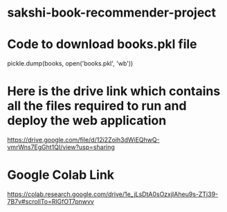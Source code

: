 # sakshi-book-recommender-project
# Code to download books.pkl file
pickle.dump(books, open('books.pkl', 'wb'))

# Here is the drive link which contains all the files required to run and deploy the web application
https://drive.google.com/file/d/12i2Zoih3dWiEQhwQ-vmrWns7EgGht1QI/view?usp=sharing

# Google Colab Link
https://colab.research.google.com/drive/1e_jLsDtA0sOzxjIAheu9s-ZTi39-7B7v#scrollTo=RlGfOT7pnwvv
